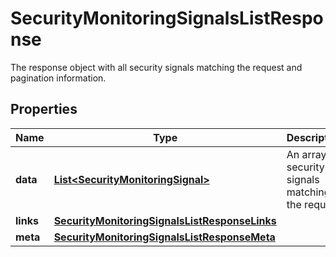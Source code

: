 

# SecurityMonitoringSignalsListResponse

The response object with all security signals matching the request and pagination information.
## Properties

Name | Type | Description | Notes
------------ | ------------- | ------------- | -------------
**data** | [**List&lt;SecurityMonitoringSignal&gt;**](SecurityMonitoringSignal.md) | An array of security signals matching the request. |  [optional]
**links** | [**SecurityMonitoringSignalsListResponseLinks**](SecurityMonitoringSignalsListResponseLinks.md) |  |  [optional]
**meta** | [**SecurityMonitoringSignalsListResponseMeta**](SecurityMonitoringSignalsListResponseMeta.md) |  |  [optional]



